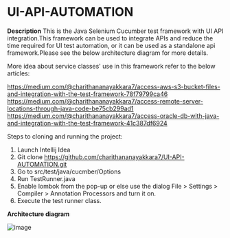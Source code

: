 # UI-API-AUTOMATION

**Description**
This is the Java Selenium Cucumber test framework with UI API integration.This framework can be used to integrate APIs and reduce the time required for UI test automation, or it can be used as a standalone api framework.Please see the below architecture diagram for more details.

More idea about service classes' use in this framework refer to the below articles:

https://medium.com/@charithananayakkara7/access-aws-s3-bucket-files-and-integration-with-the-test-framework-78f79799ca46
https://medium.com/@charithananayakkara7/access-remote-server-locations-through-java-code-be75cb299ad1
https://medium.com/@charithananayakkara7/access-oracle-db-with-java-and-integration-with-the-test-framework-41c387df6924

Steps to cloning and running the project:

1) Launch Intellij Idea
2) Git clone https://github.com/charithananayakkara7/UI-API-AUTOMATION.git
3) Go to src/test/java/cucmber/Options
4) Run TestRunner.java
5) Enable lombok from the pop-up or else use the dialog File > Settings > Compiler > Annotation Processors and turn it on.
6) Execute the test runner class.

**Architecture diagram**

![image](https://user-images.githubusercontent.com/49636974/160889891-4c88845f-e702-42df-921a-b3d8f0e4894c.png)
